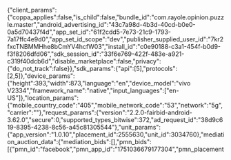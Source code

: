 {"client_params":{"coppa_applies":false,"is_child":false,"bundle_id":"com.rayole.opinion.puzzle.master","android_advertising_id":"43c7a98d-4b3d-40cd-b0e0-0a5d70437f4d","app_set_id":"61f2cdd5-7e73-21c9-1793-7a17ffc4e9d0","app_set_id_scope":"dev","publisher_supplied_user_id":"7kr2fxcTNBMMHhe8bCmYV4hcfW03","install_id":"c0e90188-c3a1-454f-b0d9-f3f8206dfd06","sdk_session_id":"33f6e769-422f-483e-a921-c319f40dcb6d","disable_marketplace":false,"privacy":{"do_not_track":false}},"sdk_params":{"api":[5],"protocols":[2,5]},"device_params":{"height":393,"width":873,"language":"en","device_model":"vivo V2334","framework_name":"native","input_languages":["en-US"]},"location_params":{"mobile_country_code":"405","mobile_network_code":"53","network":"5g","carrier":""},"request_params":{"version":"2.2.0-fairbid-android-3.62.0","secure":0,"supported_types_bitwise":372,"ad_request_id":"38d9c619-8395-4238-8c56-a45c81305544"},"unit_params":{"app_version":"1.0.10","placement_id":2555630,"unit_id":3034760},"mediation_auction_data":{"mediation_bids":[],"pmn_bids":[{"pmn_id":"facebook","pmn_app_id":"1751036679177304","pmn_placement
